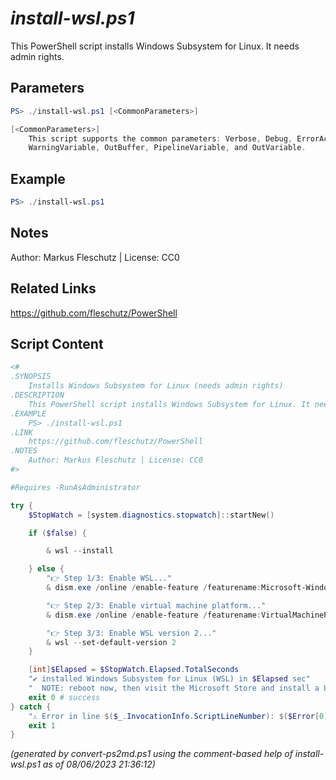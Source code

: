 *install-wsl.ps1*
================

This PowerShell script installs Windows Subsystem for Linux. It needs admin rights.

Parameters
----------
```powershell
PS> ./install-wsl.ps1 [<CommonParameters>]

[<CommonParameters>]
    This script supports the common parameters: Verbose, Debug, ErrorAction, ErrorVariable, WarningAction, 
    WarningVariable, OutBuffer, PipelineVariable, and OutVariable.
```

Example
-------
```powershell
PS> ./install-wsl.ps1

```

Notes
-----
Author: Markus Fleschutz | License: CC0

Related Links
-------------
https://github.com/fleschutz/PowerShell

Script Content
--------------
```powershell
<#
.SYNOPSIS
	Installs Windows Subsystem for Linux (needs admin rights)
.DESCRIPTION
	This PowerShell script installs Windows Subsystem for Linux. It needs admin rights.
.EXAMPLE
	PS> ./install-wsl.ps1
.LINK
	https://github.com/fleschutz/PowerShell
.NOTES
	Author: Markus Fleschutz | License: CC0
#>

#Requires -RunAsAdministrator

try {
	$StopWatch = [system.diagnostics.stopwatch]::startNew()

	if ($false) {

		& wsl --install

	} else {
		"👉 Step 1/3: Enable WSL..."
		& dism.exe /online /enable-feature /featurename:Microsoft-Windows-Subsystem-Linux /all /norestart

		"👉 Step 2/3: Enable virtual machine platform..."
		& dism.exe /online /enable-feature /featurename:VirtualMachinePlatform /all /norestart

		"👉 Step 3/3: Enable WSL version 2..."
		& wsl --set-default-version 2
	}

	[int]$Elapsed = $StopWatch.Elapsed.TotalSeconds
	"✔️ installed Windows Subsystem for Linux (WSL) in $Elapsed sec"
	"  NOTE: reboot now, then visit the Microsoft Store and install a Linux distribution (e.g. Ubuntu, openSUSE, SUSE Linux, Kali Linux, Debian, Fedora, Pengwin, or Alpine)"
	exit 0 # success
} catch {
	"⚠️ Error in line $($_.InvocationInfo.ScriptLineNumber): $($Error[0])"
	exit 1
}
```

*(generated by convert-ps2md.ps1 using the comment-based help of install-wsl.ps1 as of 08/06/2023 21:36:12)*
